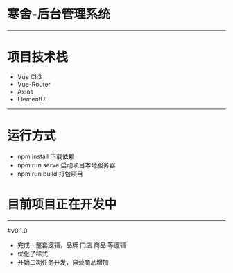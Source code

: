 # 寒舍-后台管理系统
***
# 项目技术栈
* Vue Cli3
* Vue-Router
* Axios
* ElementUI
***
# 运行方式
- npm install 下载依赖
- npm run serve 启动项目本地服务器
- npm run build 打包项目

# 目前项目正在开发中
***
#v0.1.0
* 完成一整套逻辑，品牌 门店 商品 等逻辑
* 优化了样式
* 开始二期任务开发，自营商品增加